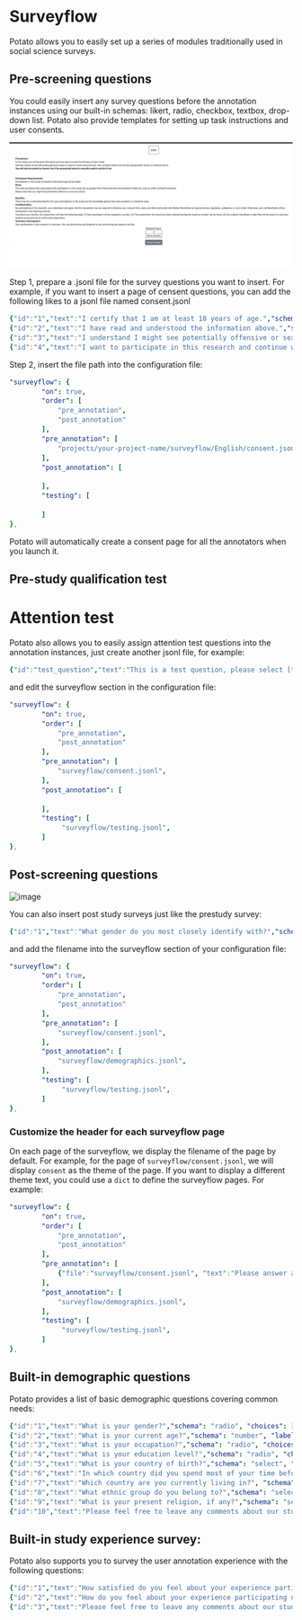 # Surveyflow

Potato allows you to easily set up a series of modules traditionally
used in social science surveys.

## Pre-screening questions
You could easily insert any survey questions before the annotation instances using our
built-in schemas: likert, radio, checkbox, textbox, drop-down list.
Potato also provide templates for setting up task instructions and user
consents.

![image](img/screenshots/prescreening_questions.gif)

Step 1, prepare a .jsonl file for the survey questions you want to
insert. For example, if you want to insert a page of censent questions,
you can add the following likes to a jsonl file named consent.jsonl

``` YAML
{"id":"1","text":"I certify that I am at least 18 years of age.","schema": "radio", "choices": ["I agree", "I disagree"], "label_requirement": {"right_label":["I agree"]}}
{"id":"2","text":"I have read and understood the information above.","schema": "radio", "choices": ["Yes", "No"], "label_requirement": {"right_label":["Yes"]}}
{"id":"3","text":"I understand I might see potentially offensive or sexual content.","schema": "radio", "choices": ["Yes", "No"], "label_requirement": {"right_label":["Yes"]}}
{"id":"4","text":"I want to participate in this research and continue with the study.","schema": "radio", "choices": ["Yes", "No"], "label_requirement": {"right_label":["Yes"]}}
```

Step 2, insert the file path into the configuration file:

``` YAML
"surveyflow": {
        "on": true,
        "order": [
            "pre_annotation",
            "post_annotation"
        ],
        "pre_annotation": [
            "projects/your-project-name/surveyflow/English/consent.jsonl",
        ],
        "post_annotation": [

        ],
        "testing": [

        ]
},
```

Potato will automatically create a consent page for all the annotators
when you launch it.

## Pre-study qualification test 

# Attention test

Potato also allows you to easily assign attention test questions into
the annotation instances, just create another jsonl file, for example:

``` YAML
{"id":"test_question","text":"This is a test question, please select [test_question_choice].", "choices": ["1", "2", "3", "4", "5"]}
```

and edit the surveyflow section in the configuration file:

``` YAML
"surveyflow": {
        "on": true,
        "order": [
            "pre_annotation",
            "post_annotation"
        ],
        "pre_annotation": [
            "surveyflow/consent.jsonl",
        ],
        "post_annotation": [

        ],
        "testing": [
             "surveyflow/testing.jsonl",
        ]
},
```

## Post-screening questions 

![image](img/screenshots/postscreening_questions.gif)

You can also insert post study surveys just like the prestudy survey:

``` YAML
{"id":"1","text":"What gender do you most closely identify with?","schema": "radio", "choices": ["Male", "Female", "Non-binary"], "label_requirement": {"required":true}}
```

and add the filename into the surveyflow section of your configuration
file:

``` YAML
"surveyflow": {
        "on": true,
        "order": [
            "pre_annotation",
            "post_annotation"
        ],
        "pre_annotation": [
            "surveyflow/consent.jsonl",
        ],
        "post_annotation": [
            "surveyflow/demographics.jsonl",
        ],
        "testing": [
             "surveyflow/testing.jsonl",
        ]
},
```
### Customize the header for each surveyflow page
On each page of the surveyflow, we display the filename of the page by default. For example,
for the page of `surveyflow/consent.jsonl`, we will display `consent` as the theme of the page.
If you want to display a different theme text, you could use a `dict` to define the surveyflow pages. For example:

``` YAML
"surveyflow": {
        "on": true,
        "order": [
            "pre_annotation",
            "post_annotation"
        ],
        "pre_annotation": [
            {"file":"surveyflow/consent.jsonl", "text":"Please answer all the consent questions"},
        ],
        "post_annotation": [
            "surveyflow/demographics.jsonl",
        ],
        "testing": [
             "surveyflow/testing.jsonl",
        ]
},
```


## Built-in demographic questions 
Potato provides a list of basic demographic questions covering common needs:

``` YAML
{"id":"1","text":"What is your gender?","schema": "radio", "choices": ["Woman", "Man", "Non-binary","Prefer not to disclose", "Prefer to self-describe (please specify)"], "has_free_response": {"instruction": ""},"label_requirement": {"required":true}}
{"id":"2","text":"What is your current age?","schema": "number", "label_requirement": {"required":true}}
{"id":"3","text":"What is your occupation?","schema": "radio", "choices": ["Employed", "Unemployed", "Student", "Retired", "Homemaker", "Self-employed", "Other"], "label_requirement": {"required":true}}
{"id":"4","text":"What is your education level?","schema": "radio", "choices": ["Less than a high school diploma", "High school diploma or equivalent", "College degree", "Graduate degree", "Other"], "label_requirement": {"required":true}}
{"id":"5","text":"What is your country of birth?","schema": "select", "use_predefined_labels": "country", "label_requirement": {"required":true}}
{"id":"6","text":"In which country did you spend most of your time before you turned 18?","schema": "select", "use_predefined_labels": "country", "label_requirement": {"required":true}}
{"id":"7","text":"Which country are you currently living in?", "schema": "select", "use_predefined_labels": "country", "label_requirement": {"required":true}}
{"id":"8","text":"What ethnic group do you belong to?","schema": "select", "use_predefined_labels": "ethnicity", "label_requirement": {"required":true}}
{"id":"9","text":"What is your present religion, if any?","schema": "select", "use_predefined_labels": "religion", "label_requirement": {"required":true}}
{"id":"10","text":"Please feel free to leave any comments about our study (optional)","schema": "text"}
```

## Built-in study experience survey:
Potato also supports you to survey the user annotation experience with the
following questions:

``` YAML
{"id":"1","text":"How satisfied do you feel about your experience participating our study?","schema": "radio", "choices": ["Not satisfied", "Satisfied", "Very satisfied"], "label_requirement": {"required":true}}
{"id":"2","text":"How do you feel about your experience participating our study compared with other studies?","schema": "radio", "choices": ["Much worse than others", "Worse than others", "Similar", "Better than others", "Much better than others"], "label_requirement": {"required":true}}
{"id":"3","text":"Please feel free to leave any comments about our study (optional)","schema": "text"}
```
